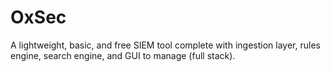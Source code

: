 # OxSec
A lightweight, basic, and free SIEM tool complete with ingestion layer, rules engine, search engine, and GUI to manage (full stack).
